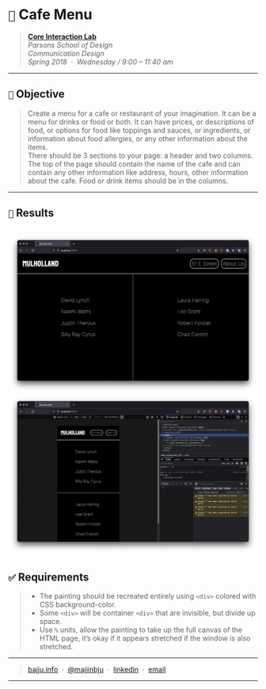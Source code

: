 # `📖` Cafe Menu
> **[Core Interaction Lab](https://github.com/majiinbju/core-interaction-2017)**<br>
> *Parsons School of Design<br>
> Communication Design<br>
> Spring 2018 &nbsp;&middot;&nbsp;
> Wednesday / 9:00 – 11:40 am*
> 
---
## `🎯` Objective
> Create a menu for a cafe or restaurant of your imagination. It can be a menu for drinks or food or both. It can have prices, or descriptions of food, or options for food like toppings and sauces, or ingredients, or information about food allergies, or any other information about the items.<br>
> There should be 3 sections to your page: a header and two columns.<br>
> The top of the page should contain the name of the cafe and can contain any other information like address, hours, other information about the cafe. Food or drink items should be in the columns.
---
## `🧪` Results
![Cafe Menu](cafe-menu.png)
![Cafe Menu](cafe-menu-mobile.png)
---
## `✅` Requirements
> - The painting should be recreated entirely using `<div>` colored with CSS background-color.
> - Some `<div>` will be container `<div>` that are invisible, but divide up space.
> - Use `%` units, allow the painting to take up the full canvas of the HTML page, it’s okay if it appears stretched if the window is also stretched. 
---
> [bajju.info](https://www.bajju.info) &nbsp;&middot;&nbsp;
> [@majiinbju](https://github.com/majiinbju) &nbsp;&middot;&nbsp;
> [linkedin](https://www.linkedin.com/in/vivek-bajaj-4a8035152/) &nbsp;&middot;&nbsp;
> [email](mailto:hi@vivekbajaj.design)
---
